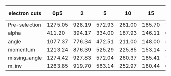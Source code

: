 |electron cuts|0p5|2|5|10|15|25|2f-mutau|4f-2mutau2l|4f-2mutau2q|
|---|---|---|---|---|---|---|---|---|---|
|Pre-selection|1275.05|928.19|572.93|261.00|185.70|71.14|4314.84|105.54|0.00|
|alpha|411.20|394.17|334.00|187.93|146.11|60.10|298.89|28.31|0.00|
|angle|1077.37|776.34|472.51|211.00|148.00|55.65|3697.93|58.69|0.00|
|momentum|1213.24|876.39|525.29|225.85|153.14|47.21|473.71|87.20|0.00|
|missing_angle|1274.42|927.83|572.04|260.37|185.41|71.04|4289.46|101.78|0.00|
|m_inv|1263.85|919.70|563.14|252.97|180.44|68.78|3129.34|103.49|0.00|
